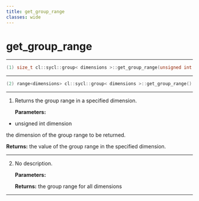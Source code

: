 ```yaml
---
title: get_group_range
classes: wide
---
```

# get_group_range

---

```cpp
(1) size_t cl::sycl::group< dimensions >::get_group_range(unsigned int dimension) const
```

---

```cpp
(2) range<dimensions> cl::sycl::group< dimensions >::get_group_range() const
```

---

1. Returns the group range in a specified dimension. 

   **Parameters:**

  * unsigned int dimension

   the dimension of the group range to be returned. 

   **Returns:** the value of the group range in the specified dimension. 

---

2. No description.

   **Parameters:**

   **Returns:** the group range for all dimensions 

---

